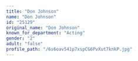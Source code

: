 ```yaml
---
title: "Don Johnson"
name: "Don Johnson"
id: "25129"
original_name: "Don Johnson"
known_for_department: "Acting"
gender: "2"
adult: "false"
profile_path: "/6s6oav541p7xspCG6PvXut7knkP.jpg"
---
```

